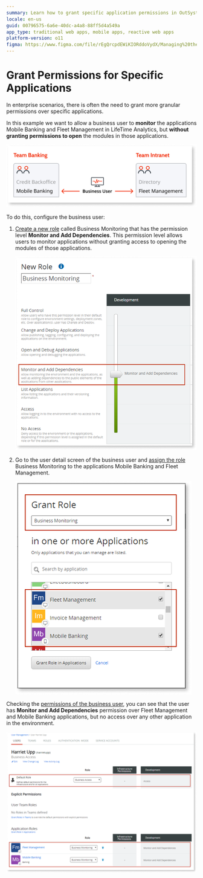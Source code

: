 ```yaml
---
summary: Learn how to grant specific application permissions in OutSystems 11 (O11) for enhanced monitoring without module access.
locale: en-us
guid: 00796575-6a6e-40dc-a4a8-88ff5d4a549a
app_type: traditional web apps, mobile apps, reactive web apps
platform-version: o11
figma: https://www.figma.com/file/rEgQrcpdEWiKIORddoVydX/Managing%20the%20Applications%20Lifecycle?node-id=267:68
---
```


# Grant Permissions for Specific Applications

In enterprise scenarios, there is often the need to grant more granular permissions over specific applications.

In this example we want to allow a business user to **monitor** the applications Mobile Banking and Fleet Management in LifeTime Analytics, but **without granting permissions to open** the modules in those applications.

![Diagram showing how to grant role permissions for specific application teams](images/grant-role-for-app-teams-diag.png "Team Permissions Diagram")

To do this, configure the business user:

1. [Create a new role](create-an-it-role.md#create-a-new-role) called Business Monitoring that has the permission level **Monitor and Add Dependencies**. This permission level allows users to monitor applications without granting access to opening the modules of those applications.  

    ![Screenshot of creating a new role called Business Monitoring in LifeTime](images/grant-role-for-app-new-role-lt.png "Creating a New Role in LifeTime")

1. Go to the user detail screen of the business user and [assign the role](create-an-it-role.md#assign-a-role-to-a-user-for-a-specific-application) Business Monitoring to the applications Mobile Banking and Fleet Management.  

    ![Screenshot of assigning the Business Monitoring role to a user for Mobile Banking and Fleet Management applications](images/grant-role-for-app-assign-role-lt.png "Assigning a Role to a User")

Checking the [permissions of the business user](find-out-the-permissions-of-it-users.md#permissions-of-a-specific-IT-user), you can see that the user has **Monitor and Add Dependencies** permission over Fleet Management and Mobile Banking applications, but no access over any other application in the environment.

![Screenshot showing the permissions of a business user with Monitor and Add Dependencies permission over Fleet Management and Mobile Banking applications](images/grant-role-for-app-check-permission-lt.png "Checking User Permissions")
